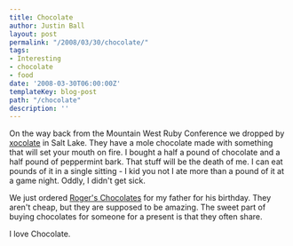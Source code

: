 ```yaml
---
title: Chocolate
author: Justin Ball
layout: post
permalink: "/2008/03/30/chocolate/"
tags:
- Interesting
- chocolate
- food
date: '2008-03-30T06:00:00Z'
templateKey: blog-post
path: "/chocolate"
description: ''
---
```


On the way back from the Mountain West Ruby Conference we dropped by [xocolate][1] in Salt Lake. They have a mole chocolate made with something that will set your mouth on fire. I bought a half a pound of chocolate and a half pound of peppermint bark. That stuff will be the death of me. I can eat pounds of it in a single sitting - I kid you not I ate more than a pound of it at a game night. Oddly, I didn't get sick.

 [1]: http://www.xocolate.com/

We just ordered [Roger's Chocolates][2] for my father for his birthday. They aren't cheap, but they are supposed to be amazing. The sweet part of buying chocolates for someone for a present is that they often share.

 [2]: http://rogerschocolates.com/

I love Chocolate.
